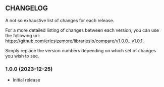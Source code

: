 ## CHANGELOG
A not so exhaustive list of changes for each release.

For a more detailed listing of changes between each version, 
you can use the following url: https://github.com/ericsizemore/librariesio/compare/v1.0.0...v1.0.1. 

Simply replace the version numbers depending on which set of changes you wish to see.

### 1.0.0 (2023-12-25)

  * Initial release
